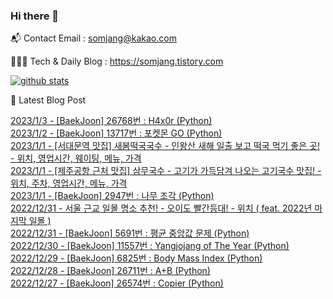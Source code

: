 ### Hi there 👋

📬  Contact Email : somjang@kakao.com

👨🏻‍💻  Tech & Daily Blog : https://somjang.tistory.com

[![github stats](https://github-readme-stats.vercel.app/api?username=SOMJANG&show_icons=true&hide_border=False)](https://somjang.tistory.com)

🤩 Latest Blog Post

[2023/1/3 - [BaekJoon] 26768번 : H4x0r (Python)](https://somjang.tistory.com/entry/BaekJoon-26768%EB%B2%88-H4x0r-Python) <br>
[2023/1/2 - [BaekJoon] 13717번 : 포켓몬 GO (Python)](https://somjang.tistory.com/entry/BaekJoon-13717%EB%B2%88-%ED%8F%AC%EC%BC%93%EB%AA%AC-GO-Python) <br>
[2023/1/1 - [서대문역 맛집] 새봄떡국국수 - 인왕산 새해 일출 보고 떡국 먹기 좋은 곳! - 위치, 영업시간, 웨이팅, 메뉴, 가격](https://somjang.tistory.com/entry/%EC%84%9C%EB%8C%80%EB%AC%B8%EC%97%AD-%EB%A7%9B%EC%A7%91-%EC%83%88%EB%B4%84%EB%96%A1%EA%B5%AD%EA%B5%AD%EC%88%98-%EC%9D%B8%EC%99%95%EC%82%B0-%EC%83%88%ED%95%B4-%EC%9D%BC%EC%B6%9C-%EB%B3%B4%EA%B3%A0-%EB%96%A1%EA%B5%AD-%EB%A8%B9%EA%B8%B0-%EC%A2%8B%EC%9D%80-%EA%B3%B3-%EC%9C%84%EC%B9%98-%EC%98%81%EC%97%85%EC%8B%9C%EA%B0%84-%EC%9B%A8%EC%9D%B4%ED%8C%85-%EB%A9%94%EB%89%B4-%EA%B0%80%EA%B2%A9) <br>
[2023/1/1 - [제주공항 근처 맛집] 삼무국수 - 고기가 가득담겨 나오는 고기국수 맛집! - 위치, 주차, 영업시간, 메뉴, 가격](https://somjang.tistory.com/entry/%EC%A0%9C%EC%A3%BC%EA%B3%B5%ED%95%AD-%EA%B7%BC%EC%B2%98-%EB%A7%9B%EC%A7%91-%EC%82%BC%EB%AC%B4%EA%B5%AD%EC%88%98-%EA%B3%A0%EA%B8%B0%EA%B0%80-%EA%B0%80%EB%93%9D%EB%8B%B4%EA%B2%A8-%EB%82%98%EC%98%A4%EB%8A%94-%EA%B3%A0%EA%B8%B0%EA%B5%AD%EC%88%98-%EB%A7%9B%EC%A7%91-%EC%9C%84%EC%B9%98-%EC%A3%BC%EC%B0%A8-%EC%98%81%EC%97%85%EC%8B%9C%EA%B0%84-%EB%A9%94%EB%89%B4-%EA%B0%80%EA%B2%A9) <br>
[2023/1/1 - [BaekJoon] 2947번 : 나무 조각 (Python)](https://somjang.tistory.com/entry/BaekJoon-2947%EB%B2%88-%EB%82%98%EB%AC%B4-%EC%A1%B0%EA%B0%81-Python) <br>
[2022/12/31 - 서울 근교 일몰 명소 추천! - 오이도 빨간등대! - 위치 ( feat. 2022년 마지막 일몰 )](https://somjang.tistory.com/entry/%EC%84%9C%EC%9A%B8-%EA%B7%BC%EA%B5%90-%EC%9D%BC%EB%AA%B0-%EB%AA%85%EC%86%8C-%EC%B6%94%EC%B2%9C-%EC%98%A4%EC%9D%B4%EB%8F%84-%EB%B9%A8%EA%B0%84%EB%93%B1%EB%8C%80-%EC%9C%84%EC%B9%98-feat-2022%EB%85%84-%EB%A7%88%EC%A7%80%EB%A7%89-%EC%9D%BC%EB%AA%B0) <br>
[2022/12/31 - [BaekJoon] 5691번 : 평균 중앙값 문제 (Python)](https://somjang.tistory.com/entry/BaekJoon-5691%EB%B2%88-%ED%8F%89%EA%B7%A0-%EC%A4%91%EC%95%99%EA%B0%92-%EB%AC%B8%EC%A0%9C-Python) <br>
[2022/12/30 - [BaekJoon] 11557번 : Yangjojang of The Year (Python)](https://somjang.tistory.com/entry/BaekJoon-11557%EB%B2%88-Yangjojang-of-The-Year-Python) <br>
[2022/12/29 - [BaekJoon] 6825번 : Body Mass Index (Python)](https://somjang.tistory.com/entry/BaekJoon-6825%EB%B2%88-Body-Mass-Index-Python) <br>
[2022/12/28 - [BaekJoon] 26711번 : A+B (Python)](https://somjang.tistory.com/entry/BaekJoon-26711%EB%B2%88-AB-Python) <br>
[2022/12/27 - [BaekJoon] 26574번 : Copier (Python)](https://somjang.tistory.com/entry/BaekJoon-26574%EB%B2%88-Copier-Python) <br>
